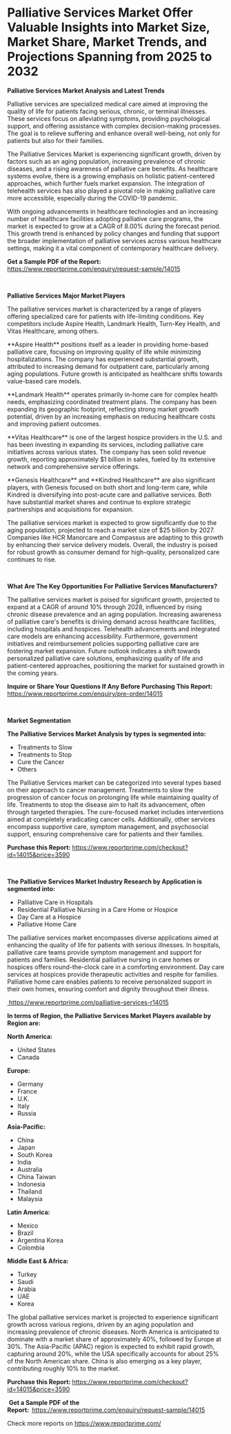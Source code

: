 <p><h1>Palliative Services Market Offer Valuable Insights into Market Size, Market Share, Market Trends, and Projections Spanning from 2025 to 2032</h1></p><p><strong>Palliative Services Market Analysis and Latest Trends</strong></p>
<p><p>Palliative services are specialized medical care aimed at improving the quality of life for patients facing serious, chronic, or terminal illnesses. These services focus on alleviating symptoms, providing psychological support, and offering assistance with complex decision-making processes. The goal is to relieve suffering and enhance overall well-being, not only for patients but also for their families.</p><p>The Palliative Services Market is experiencing significant growth, driven by factors such as an aging population, increasing prevalence of chronic diseases, and a rising awareness of palliative care benefits. As healthcare systems evolve, there is a growing emphasis on holistic patient-centered approaches, which further fuels market expansion. The integration of telehealth services has also played a pivotal role in making palliative care more accessible, especially during the COVID-19 pandemic.</p><p>With ongoing advancements in healthcare technologies and an increasing number of healthcare facilities adopting palliative care programs, the market is expected to grow at a CAGR of 8.00% during the forecast period. This growth trend is enhanced by policy changes and funding that support the broader implementation of palliative services across various healthcare settings, making it a vital component of contemporary healthcare delivery.</p></p>
<p><strong>Get a Sample PDF of the Report:&nbsp;</strong> <a href="https://www.reportprime.com/enquiry/request-sample/14015?utm_campaign=2264&utm_medium=2&utm_source=Github&utm_content=ia&utm_term=20032025&utm_id=palliative-services">https://www.reportprime.com/enquiry/request-sample/14015</a></p>
<p>&nbsp;</p>
<p><strong>Palliative Services Major Market Players</strong></p>
<p><p>The palliative services market is characterized by a range of players offering specialized care for patients with life-limiting conditions. Key competitors include Aspire Health, Landmark Health, Turn-Key Health, and Vitas Healthcare, among others. </p><p>**Aspire Health** positions itself as a leader in providing home-based palliative care, focusing on improving quality of life while minimizing hospitalizations. The company has experienced substantial growth, attributed to increasing demand for outpatient care, particularly among aging populations. Future growth is anticipated as healthcare shifts towards value-based care models.</p><p>**Landmark Health** operates primarily in-home care for complex health needs, emphasizing coordinated treatment plans. The company has been expanding its geographic footprint, reflecting strong market growth potential, driven by an increasing emphasis on reducing healthcare costs and improving patient outcomes. </p><p>**Vitas Healthcare** is one of the largest hospice providers in the U.S. and has been investing in expanding its services, including palliative care initiatives across various states. The company has seen solid revenue growth, reporting approximately $1 billion in sales, fueled by its extensive network and comprehensive service offerings.</p><p>**Genesis Healthcare** and **Kindred Healthcare** are also significant players, with Genesis focused on both short and long-term care, while Kindred is diversifying into post-acute care and palliative services. Both have substantial market shares and continue to explore strategic partnerships and acquisitions for expansion.</p><p>The palliative services market is expected to grow significantly due to the aging population, projected to reach a market size of $25 billion by 2027. Companies like HCR Manorcare and Compassus are adapting to this growth by enhancing their service delivery models. Overall, the industry is poised for robust growth as consumer demand for high-quality, personalized care continues to rise.</p></p>
<p>&nbsp;</p>
<p><strong>What Are The Key Opportunities For Palliative Services Manufacturers?</strong></p>
<p><p>The palliative services market is poised for significant growth, projected to expand at a CAGR of around 10% through 2028, influenced by rising chronic disease prevalence and an aging population. Increasing awareness of palliative care's benefits is driving demand across healthcare facilities, including hospitals and hospices. Telehealth advancements and integrated care models are enhancing accessibility. Furthermore, government initiatives and reimbursement policies supporting palliative care are fostering market expansion. Future outlook indicates a shift towards personalized palliative care solutions, emphasizing quality of life and patient-centered approaches, positioning the market for sustained growth in the coming years.</p></p>
<p><strong>Inquire or Share Your Questions If Any Before Purchasing This Report:</strong> <a href="https://www.reportprime.com/enquiry/pre-order/14015?utm_campaign=2264&utm_medium=2&utm_source=Github&utm_content=ia&utm_term=20032025&utm_id=palliative-services">https://www.reportprime.com/enquiry/pre-order/14015</a></p>
<p>&nbsp;</p>
<p><strong>Market Segmentation</strong></p>
<p><strong>The Palliative Services Market Analysis by types is segmented into:</strong></p>
<p><ul><li>Treatments to Slow</li><li>Treatments to Stop</li><li>Cure the Cancer</li><li>Others</li></ul></p>
<p><p>The Palliative Services market can be categorized into several types based on their approach to cancer management. Treatments to slow the progression of cancer focus on prolonging life while maintaining quality of life. Treatments to stop the disease aim to halt its advancement, often through targeted therapies. The cure-focused market includes interventions aimed at completely eradicating cancer cells. Additionally, other services encompass supportive care, symptom management, and psychosocial support, ensuring comprehensive care for patients and their families.</p></p>
<p><strong>Purchase this Report:&nbsp;</strong><a href="https://www.reportprime.com/checkout?id=14015&price=3590&utm_campaign=2264&utm_medium=2&utm_source=Github&utm_content=ia&utm_term=20032025&utm_id=palliative-services">https://www.reportprime.com/checkout?id=14015&price=3590</a></p>
<p>&nbsp;</p>
<p><strong>The Palliative Services Market Industry Research by Application is segmented into:</strong></p>
<p><ul><li>Palliative Care in Hospitals</li><li>Residential Palliative Nursing in a Care Home or Hospice</li><li>Day Care at a Hospice</li><li>Palliative Home Care</li></ul></p>
<p><p>The palliative services market encompasses diverse applications aimed at enhancing the quality of life for patients with serious illnesses. In hospitals, palliative care teams provide symptom management and support for patients and families. Residential palliative nursing in care homes or hospices offers round-the-clock care in a comforting environment. Day care services at hospices provide therapeutic activities and respite for families. Palliative home care enables patients to receive personalized support in their own homes, ensuring comfort and dignity throughout their illness.</p></p>
<p><a href="https://www.reportprime.com/palliative-services-r14015?utm_campaign=2264&utm_medium=2&utm_source=Github&utm_content=ia&utm_term=20032025&utm_id=palliative-services">&nbsp;https://www.reportprime.com/palliative-services-r14015</a></p>
<p><strong>In terms of Region, the Palliative Services Market Players available by Region are:</strong></p>
<p>
    <p> <strong> North America: </strong>
        <ul>
            <li>United States</li>
            <li>Canada</li>
        </ul>
        </p> 
    <p> <strong> Europe: </strong>
        <ul>
            <li>Germany</li>
            <li>France</li>
            <li>U.K.</li>
            <li>Italy</li>
            <li>Russia</li>
        </ul>
        </p> 
    <p> <strong> Asia-Pacific: </strong>
        <ul>
            <li>China</li>
            <li>Japan</li>
            <li>South Korea</li>
            <li>India</li>
            <li>Australia</li>
            <li>China Taiwan</li>
            <li>Indonesia</li>
            <li>Thailand</li>
            <li>Malaysia</li>
        </ul>
        </p> 
    <p> <strong> Latin America: </strong>
        <ul>
            <li>Mexico</li>
            <li>Brazil</li>
            <li>Argentina Korea</li>
            <li>Colombia</li>
        </ul>
        </p> 
    <p> <strong> Middle East & Africa: </strong>
        <ul>
            <li>Turkey</li>
            <li>Saudi</li>
            <li>Arabia</li>
            <li>UAE</li>
            <li>Korea</li>
        </ul>
    </p>
    </p>
<p><p>The global palliative services market is projected to experience significant growth across various regions, driven by an aging population and increasing prevalence of chronic diseases. North America is anticipated to dominate with a market share of approximately 40%, followed by Europe at 30%. The Asia-Pacific (APAC) region is expected to exhibit rapid growth, capturing around 20%, while the USA specifically accounts for about 25% of the North American share. China is also emerging as a key player, contributing roughly 10% to the market.</p></p>
<p><strong>Purchase this Report: </strong><a href="https://www.reportprime.com/checkout?id=14015&price=3590&utm_campaign=2264&utm_medium=2&utm_source=Github&utm_content=ia&utm_term=20032025&utm_id=palliative-services">https://www.reportprime.com/checkout?id=14015&price=3590</a></p>
<p>&nbsp;<strong>Get a Sample PDF of the Report:&nbsp;&nbsp;</strong><a href="https://www.reportprime.com/enquiry/request-sample/14015?utm_campaign=2264&utm_medium=2&utm_source=Github&utm_content=ia&utm_term=20032025&utm_id=palliative-services">https://www.reportprime.com/enquiry/request-sample/14015</a></p>
<p><strong></strong></p>
<p>Check more reports on <a href="https://www.reportprime.com/?utm_campaign=2264&utm_medium=2&utm_source=Github&utm_content=ia&utm_term=20032025&utm_id=palliative-services">https://www.reportprime.com/</a></p>